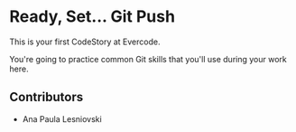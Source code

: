 
# Ready, Set... Git Push

This is your first CodeStory at Evercode.

You're going to practice common Git skills that you'll use during your work here.

## Contributors

- Ana Paula Lesniovski